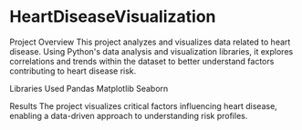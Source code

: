 # HeartDiseaseVisualization

Project Overview
This project analyzes and visualizes data related to heart disease. Using Python's data analysis and visualization libraries, it explores correlations and trends within the dataset to better understand factors contributing to heart disease risk.

Libraries Used
Pandas
Matplotlib
Seaborn

Results
The project visualizes critical factors influencing heart disease, enabling a data-driven approach to understanding risk profiles.
